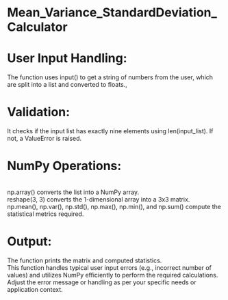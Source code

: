 # Mean_Variance_StandardDeviation_Calculator
<h1> User Input Handling: </h1> The function uses input() to get a string of numbers from the user, which are split into a list and converted to floats., <br>
<h1> Validation: </h1> It checks if the input list has exactly nine elements using len(input_list). If not, a ValueError is raised. <br>
<h1> NumPy Operations: </h1> <br>
np.array() converts the list into a NumPy array. <br>
reshape(3, 3) converts the 1-dimensional array into a 3x3 matrix. <br>
np.mean(), np.var(), np.std(), np.max(), np.min(), and np.sum() compute the statistical metrics required. <br>
<h1> Output: </h1> The function prints the matrix and computed statistics. <br>
This function handles typical user input errors (e.g., incorrect number of values) and utilizes NumPy efficiently to perform the required calculations. Adjust the error message or handling as per your specific needs or application context. <br>
